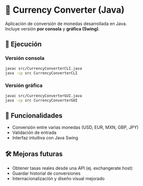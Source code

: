 # 💱 Currency Converter (Java)

Aplicación de conversión de monedas desarrollada en Java.  
Incluye versión **por consola** y **gráfica (Swing)**.

## 🚀 Ejecución

### Versión consola
```bash
javac src/CurrencyConverterCLI.java
java -cp src CurrencyConverterCLI
```

### Versión gráfica
```bash
javac src/CurrencyConverterGUI.java
java -cp src CurrencyConverterGUI
```

## 🧠 Funcionalidades
- Conversión entre varias monedas (USD, EUR, MXN, GBP, JPY)
- Validación de entrada
- Interfaz intuitiva con Java Swing

## 🛠️ Mejoras futuras
- Obtener tasas reales desde una API (ej. exchangerate.host)
- Guardar historial de conversiones
- Internacionalización y diseño visual mejorado
